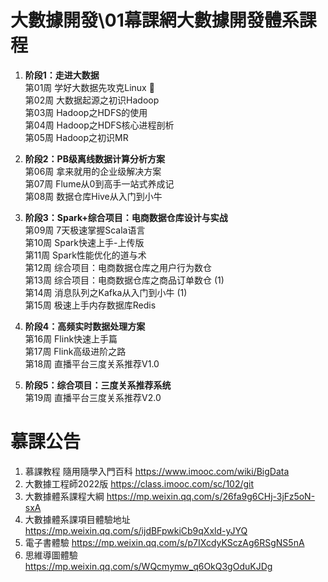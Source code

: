 
# 大數據開發\01幕課網大數據開發體系課程   
   
1. **阶段1：走进大数据**  
第01周 学好大数据先攻克Linux :doughnut:   
第02周 大数据起源之初识Hadoop   
第03周 Hadoop之HDFS的使用    
第04周 Hadoop之HDFS核心进程剖析  
第05周 Hadoop之初识MR      
    
2. **阶段2：PB级离线数据计算分析方案**   
第06周 拿来就用的企业级解决方案   
第07周 Flume从0到高手一站式养成记   
第08周 数据仓库Hive从入门到小牛     
   
3. **阶段3：Spark+综合项目：电商数据仓库设计与实战**      
第09周 7天极速掌握Scala语言   
第10周 Spark快速上手-上传版   
第11周 Spark性能优化的道与术   
第12周 综合项目：电商数据仓库之用户行为数仓  
第13周 综合项目：电商数据仓库之商品订单数仓 (1)  
第14周 消息队列之Kafka从入门到小牛 (1)    
第15周 极速上手内存数据库Redis   

4. **阶段4：高频实时数据处理方案**    
第16周 Flink快速上手篇   
第17周 Flink高级进阶之路   
第18周 直播平台三度关系推荐V1.0   
    
5. **阶段5：综合项目：三度关系推荐系统**   
第19周 直播平台三度关系推荐V2.0   
   
    
   
# 慕課公告   
1. 慕課教程 隨用隨學入門百科 https://www.imooc.com/wiki/BigData   
2. 大數據工程師2022版 https://class.imooc.com/sc/102/git    
3. 大數據體系課程大綱 https://mp.weixin.qq.com/s/26fa9g6CHj-3jFz5oN-sxA 
4. 大數據體系課項目體驗地址 https://mp.weixin.qq.com/s/ijdBFpwkiCb9qXxld-yJYQ 
5. 電子書體驗 https://mp.weixin.qq.com/s/p7IXcdyKSczAg6RSgNS5nA
6. 思維導圖體驗 https://mp.weixin.qq.com/s/WQcmymw_q6OkQ3gOduKJDg
